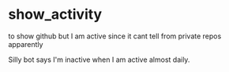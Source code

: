 # show_activity
to show github but I am active since it cant tell from private repos apparently

Silly bot says I'm inactive when I am active almost daily.
